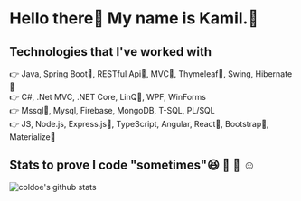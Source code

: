 # Hello there👋 My name is Kamil.:love_you_gesture:


## Technologies that I've worked with
:point_right: Java, Spring Boot:star_struck:, RESTful Api:star_struck:, MVC:star_struck:, Thymeleaf:star_struck:, Swing, Hibernate:star_struck: \
:point_right: C#, .Net MVC, .NET Core, LinQ:star_struck:, WPF, WinForms \
:point_right: Mssql:star_struck:, Mysql, Firebase, MongoDB, T-SQL, PL/SQL \
:point_right: JS, Node.js, Express.js:star_struck:, TypeScript, Angular, React:star_struck:, Bootstrap:star_struck:, Materialize:star_struck: 

## Stats to prove I code "sometimes":laughing: :muscle: :brain: :relaxed:

![coldoe's github stats](https://github-readme-stats.vercel.app/api?username=coldoe&show_icons=true&theme=radical&show_icons=true)

<!---[![Top Langs](https://github-readme-stats.vercel.app/api/top-langs/?username=coldoe&langs_count=8)](https://github.com/anuraghazra/github-readme-stats) -->
